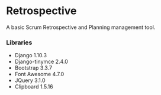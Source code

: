 # Retrospective
A basic Scrum Retrospective and Planning management tool.
### Libraries
- Django 1.10.3
- Django-tinymce 2.4.0
- Bootstrap 3.3.7
- Font Awesome 4.7.0
- JQuery 3.1.0
- Clipboard 1.5.16

